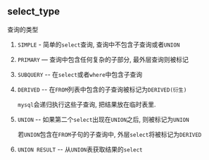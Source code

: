 ## select_type

查询的类型

1. `SIMPLE` - 简单的`select`查询, 查询中不包含子查询或者`UNION`

2. `PRIMARY` — 查询中包含任何复杂的子部分, 最外层查询则被标记

3. `SUBQUERY` -- 在`select`或者`where`中包含子查询

4. `DERIVED` -- 在`FROM`列表中包含的子查询被标记为`DERIVED(衍生)`

   `mysql`会递归执行这些子查询, 把结果放在临时表里.

5. `UNION` -- 如果第二个`select`出现在`UNION`之后, 则被标记为`UNION`

   若`UNION`包含在`FROM`子句的子查询中, 外层`select`将被标记为`DERIVED`

6. `UNION RESULT` -- 从`UNION`表获取结果的`select`

